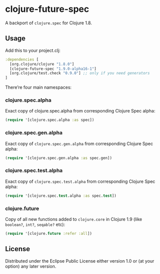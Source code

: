 # clojure-future-spec

A backport of `clojure.spec` for Clojure 1.8.

## Usage

Add this to your project.clj:

```clj
:dependencies [
  [org.clojure/clojure "1.8.0"]
  [clojure-future-spec "1.9.0-alpha16-1"]
  [org.clojure/test.check "0.9.0"] ;; only if you need generators
]
```

There’re four main namespaces:

### clojure.spec.alpha

Exact copy of clojure.spec.alpha from corresponding Clojure Spec alpha:

```clj
(require '[clojure.spec.alpha :as spec])
```

### clojure.spec.gen.alpha

Exact copy of `clojure.spec.gen.alpha` from corresponding Clojure Spec alpha:

```clj
(require '[clojure.spec.gen.alpha :as spec.gen])
```

### clojure.spec.test.alpha

Exact copy of `clojure.spec.test.alpha` from corresponding Clojure Spec alpha:

```clj
(require '[clojure.spec.test.alpha :as spec.test])
```

### clojure.future

Copy of all new functions added to `clojure.core` in Clojure 1.9 (like `boolean?`, `int?`, `seqable?` etc):

```clj
(require '[clojure.future :refer :all])
```

## License

Distributed under the Eclipse Public License either version 1.0 or (at
your option) any later version.
